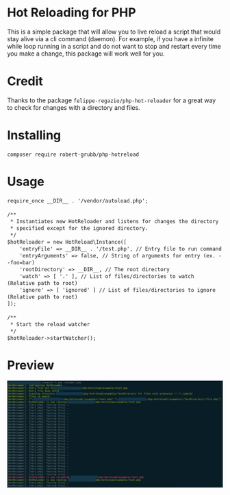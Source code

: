 # Hot Reloading for PHP

This is a simple package that will allow you to live reload a script that would stay alive via a cli command (daemon). For example, if you have a infinite while loop running in a script and do not want to stop and restart every time you make a change, this package will work well for you.

# Credit

Thanks to the package `felippe-regazio/php-hot-reloader` for a great way to check for changes with a directory and files.

# Installing

```
composer require robert-grubb/php-hotreload
```

# Usage

```
require_once __DIR__ . '/vendor/autoload.php';

/**
 * Instantiates new HotReloader and listens for changes the directory
 * specified except for the ignored directory.
 */
$hotReloader = new HotReload\Instance([
    'entryFile' => __DIR__ . '/test.php', // Entry file to run command
    'entryArguments' => false, // String of arguments for entry (ex. --foo=bar)
    'rootDirectory' => __DIR__, // The root directory
    'watch' => [ '.' ], // List of files/directories to watch (Relative path to root)
    'ignore' => [ 'ignored' ] // List of files/directories to ignore (Relative path to root)
]);

/**
 * Start the reload watcher
 */
$hotReloader->startWatcher();
```

# Preview

![](preview.png?raw=true)
